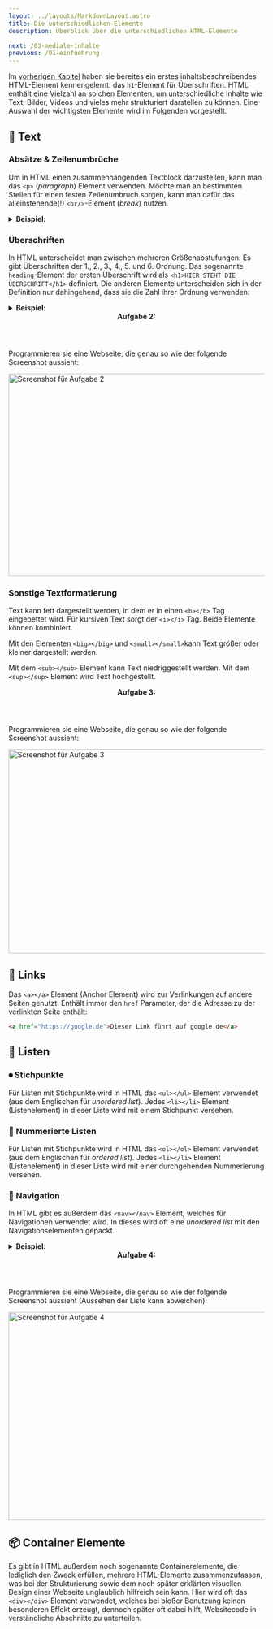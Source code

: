 ```yaml
---
layout: ../layouts/MarkdownLayout.astro
title: Die unterschiedlichen Elemente
description: Überblick über die unterschiedlichen HTML-Elemente

next: /03-mediale-inhalte
previous: /01-einfuehrung
---
```


Im [vorherigen Kapitel](/01-einfuehrung) haben sie bereites ein erstes inhaltsbeschreibendes HTML-Element kennengelernt: das `h1`-Element für Überschriften. HTML enthält eine Vielzahl an solchen Elementen, um unterschiedliche Inhalte wie Text, Bilder, Videos und vieles mehr strukturiert darstellen zu können. Eine Auswahl der wichtigsten Elemente wird im Folgenden vorgestellt.

## 📝 Text

### Absätze & Zeilenumbrüche

Um in HTML einen zusammenhängenden Textblock darzustellen, kann man das `<p>` (_paragraph_) Element verwenden. Möchte man an bestimmten Stellen für einen festen Zeilenumbruch sorgen, kann man dafür das alleinstehende(!) `<br/>`-Element (_break_) nutzen.

<details>
    <summary><strong>Beispiel:</strong></summary>
    <p>
        Der folgende Code zeigt die Anwendung der beiden erläuterten Elemente:
        <pre><code class="language-html">
        &lt;!DOCTYPE html>
        &lt;html lang="de">
        &lt;head>
            &lt;meta charset="UTF-8" />
            &lt;meta http-equiv="X-UA-Compatible" content="IE=edge" />
            &lt;meta name="viewport" content="width=device-width, initial-scale=1.0" />
            &lt;title>Meine tolle Website&lt;/title>
        &lt;/head>
        &lt;body>
            &lt;p>
            Dies ist ein toller Absatz mit ganz viel Text drin. 
            Vielleicht ergibt er mehr Sinn, wenn sie ihn nochmal lesen.
            &lt;/p>
            &lt;p>
            Dies ist ein anderer cooler Absatz mit ganz viel Text drin. &lt;br />
            Das hier wird aufgrund des Zeilenumruchelementes in einer neuen Zeile angezeigt
            &lt;/p>
        &lt;/body>
        &lt;/html>
            </code></pre>
    </p>
    <img src="/images/02-die-unterschiedlichen-elemente/absaetze.png" alt="Screenshot des Beispiels für Absätze & Zeilenumbrüche" class="shadow" width="785" height="188" loading="lazy" />
</details>

### Überschriften

In HTML unterscheidet man zwischen mehreren Größenabstufungen: Es gibt Überschriften der 1., 2., 3., 4., 5. und 6. Ordnung. Das sogenannte `heading`-Element der ersten Überschrift wird als `<h1>HIER STEHT DIE ÜBERSCHRIFT</h1>` definiert. Die anderen Elemente unterscheiden sich in der Definition nur dahingehend, dass sie die Zahl ihrer Ordnung verwenden:

<details>
    <summary><strong>Beispiel:</strong></summary>
    <p>
        Der folgende Code zeigt die Nutzung von Überschriften:
        <pre><code class="language-html">
        &lt;!DOCTYPE html>
        &lt;html lang="de">
        &lt;head>
            &lt;meta charset="UTF-8" />
            &lt;meta http-equiv="X-UA-Compatible" content="IE=edge" />
            &lt;meta name="viewport" content="width=device-width, initial-scale=1.0" />
            &lt;title>Meine tolle Website&lt;/title>
        &lt;/head>
        &lt;body>
            &lt;h1>Überschrift 1. Ordnung&lt;/h1>
            &lt;h2>Überschrift 2. Ordnung&lt;/h2>
            &lt;h3>Überschrift 3. Ordnung&lt;/h3>
            &lt;h4>Überschrift 4. Ordnung&lt;/h4>
            &lt;h5>Überschrift 5. Ordnung&lt;/h5>
            &lt;h6>Überschrift 6. Ordnung&lt;/h6>
        &lt;/body>
        &lt;/html>
            </code></pre>
    </p>
    <img src="/images/02-die-unterschiedlichen-elemente/heading.png" alt="Screenshot des Beispiels für Überschriften" class="shadow" width="720" height="288" loading="lazy" />
</details>

<article>
  <header><strong>Aufgabe 2:</strong></header>
  <p>
    Programmieren sie eine Webseite, die genau so wie der folgende Screenshot aussieht:
  </p>
  <img src="/images/aufgaben/aufgabe2.png" alt="Screenshot für Aufgabe 2" class="shadow" width="763" height="399" loading="lazy" />
</article>

### Sonstige Textformatierung

Text kann fett dargestellt werden, in dem er in einen `<b></b>` Tag eingebettet wird. Für kursiven Text sorgt der `<i></i>` Tag. Beide Elemente können kombiniert.

Mit den Elementen `<big></big>` und `<small></small>`kann Text größer oder kleiner dargestellt werden.

Mit dem `<sub></sub>` Element kann Text niedriggestellt werden. Mit dem `<sup></sup>` Element wird Text hochgestellt.

<article>
  <header><strong>Aufgabe 3:</strong></header>
  <p>
    Programmieren sie eine Webseite, die genau so wie der folgende Screenshot aussieht:
  </p>
  <img src="/images/aufgaben/aufgabe3.png" alt="Screenshot für Aufgabe 3" class="shadow" width="765" height="402" loading="lazy" />
</article>

## 🔗 Links

Das `<a></a>` Element (Anchor Element) wird zur Verlinkungen auf andere Seiten genutzt. Enthält immer den `href` Parameter, der die Adresse zu der verlinkten Seite enthält:

```html
<a href="https://google.de">Dieser Link führt auf google.de</a>
```

## 📑 Listen

### ⏺ Stichpunkte

Für Listen mit Stichpunkte wird in HTML das `<ul></ul>` Element verwendet (aus dem Englischen für _unordered list_). Jedes `<li></li>` Element (Listenelement) in dieser Liste wird mit einem Stichpunkt versehen.

### 🔢 Nummerierte Listen

Für Listen mit Stichpunkte wird in HTML das `<ol></ol>` Element verwendet (aus dem Englischen für _ordered list_). Jedes `<li></li>` Element (Listenelement) in dieser Liste wird mit einer durchgehenden Nummerierung versehen.

### 🧭 Navigation

In HTML gibt es außerdem das `<nav></nav>` Element, welches für Navigationen verwendet wird. In dieses wird oft eine _unordered list_ mit den Navigationselementen gepackt.

<details>
    <summary><strong>Beispiel:</strong></summary>
    <p>
        Der folgende Code zeigt die Nutzung von Listen:
        <pre><code class="language-html">
        &lt;!DOCTYPE html>
        &lt;html lang="de">
        &lt;head>
            &lt;meta charset="UTF-8" />
            &lt;meta http-equiv="X-UA-Compatible" content="IE=edge" />
            &lt;meta name="viewport" content="width=device-width, initial-scale=1.0" />
            &lt;title>Meine tolle Website&lt;/title>
        &lt;/head>
        &lt;body>
            &lt;ul>
              &lt;li>Stichpunkt&lt;/li>
              &lt;li>Noch ein Stichpunkt&lt;/li>
            &lt;/ul>
            &lt;ol>
              &lt;li>Erster Aufzählungspunkt&lt;/li>
              &lt;li>Ein weiterer Punkt&lt;/li>
            &lt;/ol>
        &lt;/body>
        &lt;/html>
            </code></pre>
    </p>
    <img src="/images/02-die-unterschiedlichen-elemente/listen.png" alt="Screenshot des Beispiels für Listen" class="shadow" width="720" height="128" loading="lazy" />
</details>

<article>
  <header><strong>Aufgabe 4:</strong></header>
  <p>
    Programmieren sie eine Webseite, die genau so wie der folgende Screenshot aussieht (Aussehen der Liste kann abweichen):
  </p>
  <img src="/images/aufgaben/aufgabe4.png" alt="Screenshot für Aufgabe 4" class="shadow" width="769" height="410" loading="lazy" />
</article>

## 📦 Container Elemente

Es gibt in HTML außerdem noch sogenannte Containerelemente, die lediglich den Zweck erfüllen, mehrere HTML-Elemente zusammenzufassen, was bei der Strukturierung sowie dem noch später erklärten visuellen Design einer Webseite unglaublich hilfreich sein kann. Hier wird oft das `<div></div>` Element verwendet, welches bei bloßer Benutzung keinen besonderen Effekt erzeugt, dennoch später oft dabei hilft, Websitecode in verständliche Abschnitte zu unterteilen.
